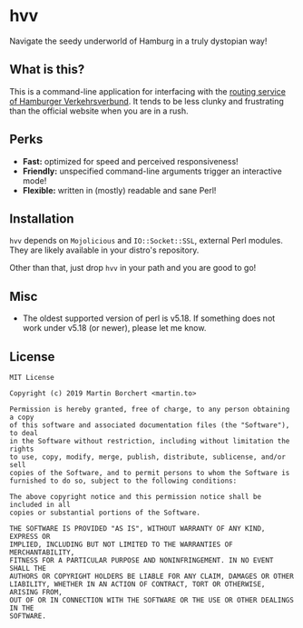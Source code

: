 # hvv

Navigate the seedy underworld of Hamburg in a truly dystopian way!

## What is this?

This is a command-line application for interfacing with the [routing
service of Hamburger Verkehrsverbund][hvv-web]. It tends to be less
clunky and frustrating than the official website when you are in a rush.

[hvv-web]: https://geofox.hvv.de

## Perks

- **Fast:** optimized for speed and perceived responsiveness!
- **Friendly:** unspecified command-line arguments trigger an interactive mode!
- **Flexible:** written in (mostly) readable and sane Perl!

## Installation

`hvv` depends on `Mojolicious` and `IO::Socket::SSL`, external Perl
modules.  They are likely available in your distro's repository.

Other than that, just drop `hvv` in your path and you are good to go!

## Misc

- The oldest supported version of perl is v5.18. If something does not work
  under v5.18 (or newer), please let me know.

## License

```
MIT License

Copyright (c) 2019 Martin Borchert <martin.to>

Permission is hereby granted, free of charge, to any person obtaining a copy
of this software and associated documentation files (the "Software"), to deal
in the Software without restriction, including without limitation the rights
to use, copy, modify, merge, publish, distribute, sublicense, and/or sell
copies of the Software, and to permit persons to whom the Software is
furnished to do so, subject to the following conditions:

The above copyright notice and this permission notice shall be included in all
copies or substantial portions of the Software.

THE SOFTWARE IS PROVIDED "AS IS", WITHOUT WARRANTY OF ANY KIND, EXPRESS OR
IMPLIED, INCLUDING BUT NOT LIMITED TO THE WARRANTIES OF MERCHANTABILITY,
FITNESS FOR A PARTICULAR PURPOSE AND NONINFRINGEMENT. IN NO EVENT SHALL THE
AUTHORS OR COPYRIGHT HOLDERS BE LIABLE FOR ANY CLAIM, DAMAGES OR OTHER
LIABILITY, WHETHER IN AN ACTION OF CONTRACT, TORT OR OTHERWISE, ARISING FROM,
OUT OF OR IN CONNECTION WITH THE SOFTWARE OR THE USE OR OTHER DEALINGS IN THE
SOFTWARE.
```
